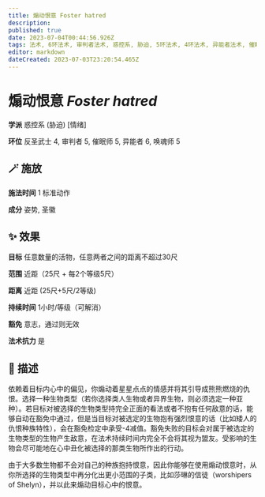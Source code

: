 ```yaml
---
title: 煽动恨意 Foster hatred
description: 
published: true
date: 2023-07-04T00:44:56.926Z
tags: 法术, 6环法术, 审判者法术, 惑控系, 胁迫, 5环法术, 4环法术, 异能者法术, 催眠师法术, 唤魂师法术, 反圣武士法术, 情绪
editor: markdown
dateCreated: 2023-07-03T23:20:54.465Z
---
```


# **煽动恨意** *Foster hatred*

**学派** 惑控系 (胁迫) \[情绪\] 

**环位** 反圣武士 4, 审判者 5, 催眠师 5, 异能者 6, 唤魂师 5

## 🪄 施放

**施法时间** 1 标准动作

**成分** 姿势, 圣徽

## ✨ 效果 

**目标** 任意数量的活物，任意两者之间的距离不超过30尺 

**范围** 近距（25尺 + 每2个等级5尺）

**距离** 近距 (25尺+5尺/2等级)  

**持续时间** 1小时/等级（可解消） 

**豁免** 意志，通过则无效

**法术抗力** 是

## 📖 描述

依赖着目标内心中的偏见，你煽动着星星点点的情感并将其引导成熊熊燃烧的仇恨。选择一种生物类型（若你选择类人生物或者异界生物，则必须选定一种亚种）。若目标对被选择的生物类型持完全正面的看法或者不抱有任何敌意的话，能够自动在豁免中通过，但是当目标对被选定的生物抱有强烈恨意的话（比如矮人的仇恨种族特性），会在豁免检定中承受-4减值。豁免失败的目标会对属于被选定的生物类型的生物产生敌意，在法术持续时间内完全不会将其视为盟友。受影响的生物会尽可能地在心中丑化被选择的那类生物所作出的行动。

由于大多数生物都不会对自己的种族抱持恨意，因此你能够在使用煽动恨意时，从你所选择的生物类型中再分化出更小范围的子类，比如莎琳的信徒（worshipers of Shelyn），并以此来煽动目标心中的恨意。
    